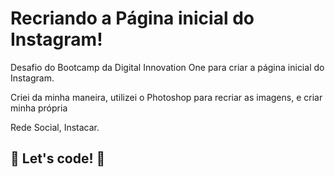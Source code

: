 # Recriando a Página inicial do Instagram!

Desafio do Bootcamp da Digital Innovation One para criar a página inicial do Instagram.

Criei da minha maneira, utilizei o Photoshop para recriar as imagens, e criar minha própria

Rede Social, Instacar.



## 🚀 Let's code! 🚀
